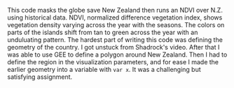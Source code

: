 This code masks the globe save New Zealand then runs an NDVI over N.Z. using historical data. NDVI, normalized difference vegetation index, shows vegetation density 
varying across the year with the seasons.
The colors on parts of the islands shift from tan to green across the year with an unduluating pattern. The hardest part of writing this code was defining the geometry of the country. I got unstuck from Shadrock's video. After that I was able to use GEE to define a polygon around New Zealand. Then I had to define the region in the visualization parameters, and for ease I made the earlier geometry into a variable with ``var x``. It was a challenging but satisfying assignment.
